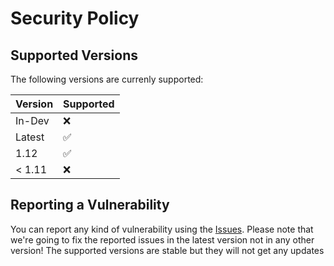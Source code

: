 # Security Policy

## Supported Versions

The following versions are currenly supported:

| Version | Supported          |
| ------- | ------------------ |
| In-Dev  | :x:                |
| Latest  | :white_check_mark: |
| 1.12    | :white_check_mark: |
| < 1.11  | :x:                |

## Reporting a Vulnerability

You can report any kind of vulnerability using the [Issues](https://github.com/reformcloudproject/reformcloud/issues). 
Please note that we're going to fix the reported issues in the latest version not in any other version! The supported versions are stable but they will not get any updates
